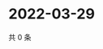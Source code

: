 # 2022-03-29

共 0 条

<!-- BEGIN WEIBO -->
<!-- 最后更新时间 Tue Mar 29 2022 23:16:06 GMT+0800 (China Standard Time) -->

<!-- END WEIBO -->
